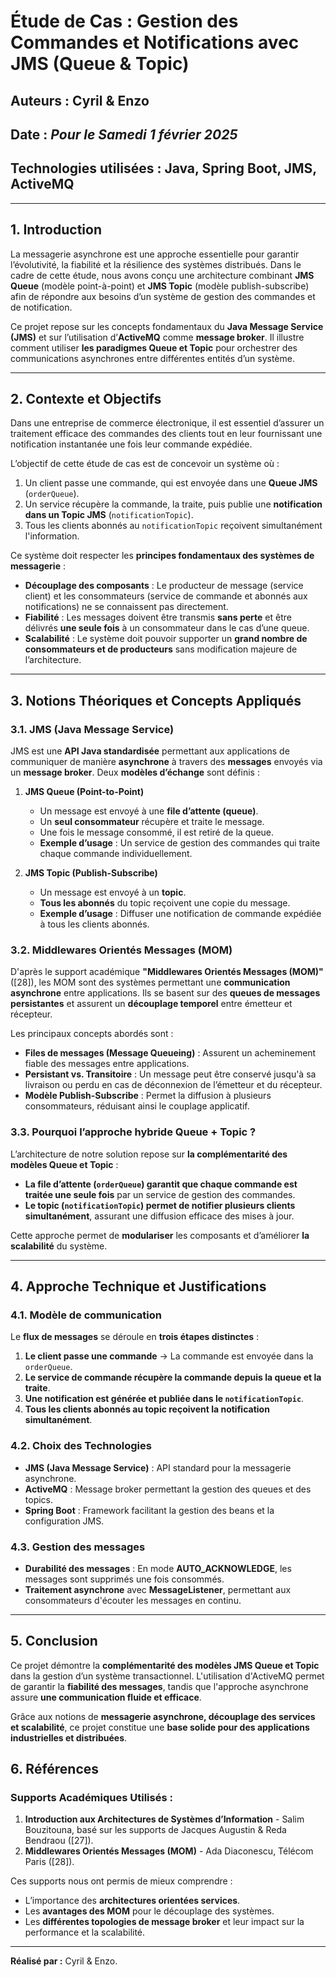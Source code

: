 # Étude de Cas : Gestion des Commandes et Notifications avec JMS (Queue & Topic)
## Auteurs : Cyril & Enzo
## Date : *Pour le Samedi 1 février 2025*
## Technologies utilisées : Java, Spring Boot, JMS, ActiveMQ

---

## 1. Introduction
La messagerie asynchrone est une approche essentielle pour garantir l’évolutivité, la fiabilité et la résilience des systèmes distribués.
Dans le cadre de cette étude, nous avons conçu une architecture combinant **JMS Queue** (modèle point-à-point) et **JMS Topic** (modèle publish-subscribe) afin de répondre aux besoins d’un système de gestion des commandes et de notification.

Ce projet repose sur les concepts fondamentaux du **Java Message Service (JMS)** et sur l’utilisation d’**ActiveMQ** comme **message broker**.
Il illustre comment utiliser **les paradigmes Queue et Topic** pour orchestrer des communications asynchrones entre différentes entités d’un système.

---

## 2. Contexte et Objectifs
Dans une entreprise de commerce électronique, il est essentiel d’assurer un traitement efficace des commandes des clients tout en leur fournissant une notification instantanée une fois leur commande expédiée.

L’objectif de cette étude de cas est de concevoir un système où :
1. Un client passe une commande, qui est envoyée dans une **Queue JMS** (`orderQueue`).
2. Un service récupère la commande, la traite, puis publie une **notification dans un Topic JMS** (`notificationTopic`).
3. Tous les clients abonnés au `notificationTopic` reçoivent simultanément l'information.

Ce système doit respecter les **principes fondamentaux des systèmes de messagerie** :
- **Découplage des composants** : Le producteur de message (service client) et les consommateurs (service de commande et abonnés aux notifications) ne se connaissent pas directement.
- **Fiabilité** : Les messages doivent être transmis **sans perte** et être délivrés **une seule fois** à un consommateur dans le cas d’une queue.
- **Scalabilité** : Le système doit pouvoir supporter un **grand nombre de consommateurs et de producteurs** sans modification majeure de l’architecture.

---

## 3. Notions Théoriques et Concepts Appliqués

### 3.1. JMS (Java Message Service)
JMS est une **API Java standardisée** permettant aux applications de communiquer de manière **asynchrone** à travers des **messages** envoyés via un **message broker**. Deux **modèles d’échange** sont définis :
1. **JMS Queue (Point-to-Point)**
    - Un message est envoyé à une **file d’attente (queue)**.
    - Un **seul consommateur** récupère et traite le message.
    - Une fois le message consommé, il est retiré de la queue.
    - **Exemple d’usage** : Un service de gestion des commandes qui traite chaque commande individuellement.

2. **JMS Topic (Publish-Subscribe)**
    - Un message est envoyé à un **topic**.
    - **Tous les abonnés** du topic reçoivent une copie du message.
    - **Exemple d’usage** : Diffuser une notification de commande expédiée à tous les clients abonnés.

### 3.2. Middlewares Orientés Messages (MOM)
D'après le support académique **"Middlewares Orientés Messages (MOM)"** ([28]), les MOM sont des systèmes permettant une **communication asynchrone** entre applications. Ils se basent sur des **queues de messages persistantes** et assurent un **découplage temporel** entre émetteur et récepteur.

Les principaux concepts abordés sont :
- **Files de messages (Message Queueing)** : Assurent un acheminement fiable des messages entre applications.
- **Persistant vs. Transitoire** : Un message peut être conservé jusqu'à sa livraison ou perdu en cas de déconnexion de l’émetteur et du récepteur.
- **Modèle Publish-Subscribe** : Permet la diffusion à plusieurs consommateurs, réduisant ainsi le couplage applicatif.

### 3.3. Pourquoi l’approche hybride Queue + Topic ?
L’architecture de notre solution repose sur **la complémentarité des modèles Queue et Topic** :
- **La file d’attente (`orderQueue`) garantit que chaque commande est traitée une seule fois** par un service de gestion des commandes.
- **Le topic (`notificationTopic`) permet de notifier plusieurs clients simultanément**, assurant une diffusion efficace des mises à jour.

Cette approche permet de **modulariser** les composants et d’améliorer **la scalabilité** du système.

---

## 4. Approche Technique et Justifications

### 4.1. Modèle de communication
Le **flux de messages** se déroule en **trois étapes distinctes** :
1. **Le client passe une commande** → La commande est envoyée dans la `orderQueue`.
2. **Le service de commande récupère la commande depuis la queue et la traite**.
3. **Une notification est générée et publiée dans le `notificationTopic`**.
4. **Tous les clients abonnés au topic reçoivent la notification simultanément**.

### 4.2. Choix des Technologies
- **JMS (Java Message Service)** : API standard pour la messagerie asynchrone.
- **ActiveMQ** : Message broker permettant la gestion des queues et des topics.
- **Spring Boot** : Framework facilitant la gestion des beans et la configuration JMS.

### 4.3. Gestion des messages
- **Durabilité des messages** : En mode **AUTO_ACKNOWLEDGE**, les messages sont supprimés une fois consommés.
- **Traitement asynchrone** avec **MessageListener**, permettant aux consommateurs d'écouter les messages en continu.

---

## 5. Conclusion
Ce projet démontre la **complémentarité des modèles JMS Queue et Topic** dans la gestion d’un système transactionnel. L'utilisation d'ActiveMQ permet de garantir la **fiabilité des messages**, tandis que l'approche asynchrone assure **une communication fluide et efficace**.

Grâce aux notions de **messagerie asynchrone, découplage des services et scalabilité**, ce projet constitue une **base solide pour des applications industrielles et distribuées**.

## 6. Références

### Supports Académiques Utilisés :
1. **Introduction aux Architectures de Systèmes d’Information** - Salim Bouzitouna, basé sur les supports de Jacques Augustin & Reda Bendraou ([27]).
2. **Middlewares Orientés Messages (MOM)** - Ada Diaconescu, Télécom Paris ([28]).

Ces supports nous ont permis de mieux comprendre :
- L’importance des **architectures orientées services**.
- Les **avantages des MOM** pour le découplage des systèmes.
- Les **différentes topologies de message broker** et leur impact sur la performance et la scalabilité.

---

**Réalisé par :** Cyril & Enzo.
